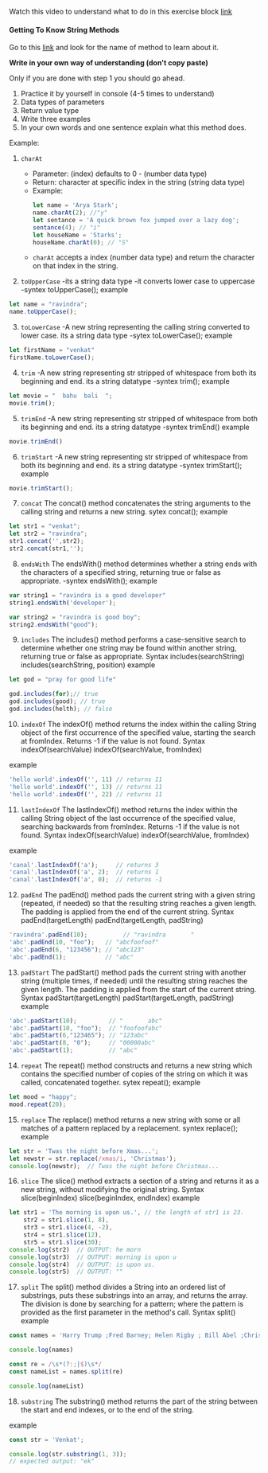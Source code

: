 Watch this video to understand what to do in this exercise block [link](https://www.youtube.com/watch?v=zGpplZj4zY0&feature=youtu.be)

#### Getting To Know String Methods

Go to this [link](https://developer.mozilla.org/en-US/docs/Web/JavaScript/Reference/Global_Objects/String) and look for the name of method to learn about it.

**Write in your own way of understanding (don't copy paste)**

Only if you are done with step 1 you should go ahead.

1. Practice it by yourself in console (4-5 times to understand)
2. Data types of parameters
3. Return value type
4. Write three examples
5. In your own words and one sentence explain what this method does.

Example:

1. `charAt`

   - Parameter: (index) defaults to 0 - (number data type)
   - Return: character at specific index in the string (string data type)
   - Example:
     ```js
     let name = 'Arya Stark';
     name.charAt(2); //"y"
     let sentance = 'A quick brown fox jumped over a lazy dog';
     sentance(4); // "i"
     let houseName = 'Starks';
     houseName.charAt(0); // "S"
     ```
   - `charAt` accepts a index (number data type) and return the character on that index in the string.

2. `toUpperCase`
-its a string data type
-it converts lower case to uppercase
-syntex
toUpperCase();
example
```js
let name = "ravindra";
name.toUpperCase();
```
3. `toLowerCase`
-A new string representing the calling string converted to lower case.
its a string data type 
-sytex 
toLowerCase();
example
```js
let firstName = "venkat"
firstName.toLowerCase();
```
4. `trim`
-A new string representing str stripped of whitespace from both its beginning and end.
its a string datatype
-syntex 
trim();
example
```js
let movie = "  bahu  bali  ";
movie.trim();
```
5. `trimEnd`
-A new string representing str stripped of whitespace from both its beginning and end.
its a string datatype
-syntex 
trimEnd()
example
```js
movie.trimEnd()
```
6. `trimStart`
-A new string representing str stripped of whitespace from both its beginning and end.
its a string datatype
-syntex 
trimStart();
example
```js
movie.trimStart();
```
7. `concat`
The concat() method concatenates the string arguments
 to the calling string and returns a new string.
 sytex
 concat();
 example
 ```js
 let str1 = "venkat";
 let str2 = "ravindra";
 str1.concat('',str2);
 str2.concat(str1,'');
 ```
8. `endsWith`
The endsWith() method determines whether a string ends with the characters of a specified string, returning true or false as appropriate.
-syntex
endsWith();
example
```js
var string1 = "ravindra is a good developer"
string1.endsWith('developer');

var string2 = "ravindra is good boy";
string2.endsWith("good");
```
9. `includes`
The includes() method performs a case-sensitive search to determine whether one string may be found within another string, returning true or false as appropriate.
Syntax
includes(searchString)
includes(searchString, position)
example
```js
let god = "pray for good life"

god.includes(for);// true
god.includes(good); // true
god.includes(helth); // false
```

10. `indexOf`
The indexOf() method returns the index within the calling String object of the first occurrence of the specified value, starting the search at fromIndex. Returns -1 if the value is not found.
Syntax
indexOf(searchValue)
indexOf(searchValue, fromIndex)

example
```js
'hello world'.indexOf('', 11) // returns 11
'hello world'.indexOf('', 13) // returns 11
'hello world'.indexOf('', 22) // returns 11
```
11. `lastIndexOf`
The lastIndexOf() method returns the index within the calling String object of the last occurrence of the specified value, searching backwards from fromIndex. Returns -1 if the value is not found.
Syntax
indexOf(searchValue)
indexOf(searchValue, fromIndex)

example
```js
'canal'.lastIndexOf('a');     // returns 3
'canal'.lastIndexOf('a', 2);  // returns 1
'canal'.lastIndexOf('a', 0);  // returns -1
```
12. `padEnd`
The padEnd() method pads the current string with a given string (repeated, if needed) so that the resulting string reaches a given length. The padding is applied from the end of the current string.
Syntax
padEnd(targetLength)
padEnd(targetLength, padString)
```js
'ravindra'.padEnd(10);          // "ravindra       "
'abc'.padEnd(10, "foo");   // "abcfoofoof"
'abc'.padEnd(6, "123456"); // "abc123"
'abc'.padEnd(1);           // "abc"
```
13. `padStart`
The padStart() method pads the current string with another string (multiple times, if needed) until the resulting string reaches the given length. The padding is applied from the start of the current string.
Syntax
padStart(targetLength)
padStart(targetLength, padString)
example
```js
'abc'.padStart(10);         // "       abc"
'abc'.padStart(10, "foo");  // "foofoofabc"
'abc'.padStart(6,"123465"); // "123abc"
'abc'.padStart(8, "0");     // "00000abc"
'abc'.padStart(1);          // "abc"
```
14. `repeat`
The repeat() method constructs and returns a new string which contains the specified number of copies of the string on which it was called, concatenated together.
sytex
repeat();
example
```js
let mood = "happy";
mood.repeat(20);
```
15. `replace`
The replace() method returns a new string with some or all matches of a pattern replaced by a replacement.
syntex
replace();
example
```js
let str = 'Twas the night before Xmas...';
let newstr = str.replace(/xmas/i, 'Christmas');
console.log(newstr);  // Twas the night before Christmas...
```
16. `slice`
The slice() method extracts a section of a string and returns it as a new string, without modifying the original string.
Syntax
slice(beginIndex)
slice(beginIndex, endIndex)
example
```js
let str1 = 'The morning is upon us.', // the length of str1 is 23.
    str2 = str1.slice(1, 8),
    str3 = str1.slice(4, -2),
    str4 = str1.slice(12),
    str5 = str1.slice(30);
console.log(str2)  // OUTPUT: he morn
console.log(str3)  // OUTPUT: morning is upon u
console.log(str4)  // OUTPUT: is upon us.
console.log(str5)  // OUTPUT: ""
```
17. `split`
The split() method divides a String into an ordered list of substrings, puts these substrings into an array, and returns the array.  The division is done by searching for a pattern; where the pattern is provided as the first parameter in the method's call.
Syntax
split()
example
```js
const names = 'Harry Trump ;Fred Barney; Helen Rigby ; Bill Abel ;Chris Hand '

console.log(names)

const re = /\s*(?:;|$)\s*/
const nameList = names.split(re)

console.log(nameList)

```
18. `substring`
The substring() method returns the part of the string between the start and end indexes, or to the end of the string.

example
```js
const str = 'Venkat';

console.log(str.substring(1, 3));
// expected output: "ek"
```
